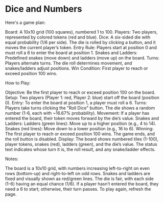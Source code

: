 # Dice and Numbers

Here's a game plan:

Board: A 10x10 grid (100 squares), numbered 1 to 100.
Players: Two players, represented by colored tokens (red and blue).
Dice: A six-sided die with equal probability (1/6 per side). The die is rolled by clicking a button, and it moves the current player’s token.
Entry Rule: Players start at position 0 and must roll a 6 to enter the board at position 1.
Snakes and Ladders: Predefined snakes (move down) and ladders (move up) on the board.
Turns: Players alternate turns. The die roll determines movement, and snakes/ladders adjust positions.
Win Condition: First player to reach or exceed position 100 wins.

How to Play:

Objective: Be the first player to reach or exceed position 100 on the board.
Setup: Two players (Player 1: red, Player 2: blue) start off the board (position 0).
Entry: To enter the board at position 1, a player must roll a 6.
Turns: Players take turns clicking the "Roll Dice" button. The die shows a random number (1-6, each with ~16.67% probability).
Movement: If a player has entered the board, their token moves forward by the die’s value.
Snakes and Ladders:
Ladders (green lines): Move up to a higher position (e.g., 4 to 14).
Snakes (red lines): Move down to a lower position (e.g., 16 to 6).
Winning: The first player to reach or exceed position 100 wins. The game ends, and the roll button is disabled.
Display: The board shows numbered tiles (1-100), player tokens, snakes (red), ladders (green), and the die’s value. The status text indicates whose turn it is, the roll result, and any snake/ladder effects.

Notes:

The board is a 10x10 grid, with numbers increasing left-to-right on even rows (bottom-up) and right-to-left on odd rows.
Snakes and ladders are fixed and visually shown as red/green lines.
The die is fair, with each side (1-6) having an equal chance (1/6).
If a player hasn’t entered the board, they need a 6 to start; otherwise, their turn passes.
To play again, refresh the page.